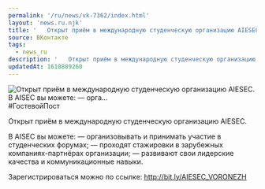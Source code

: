 ```yaml
---
permalink: '/ru/news/vk-7362/index.html'
layout: 'news.ru.njk'
title: '   Открыт приём в международную студенческую организацию AIESEC.    В AISEC вы можете:   — орга…'
source: ВКонтакте
tags:
  - news_ru
description: '   Открыт приём в международную студенческую организацию AIESEC.    В AISEC вы можете:   — орга…'
updatedAt: 1610809260
---
```

![   Открыт приём в международную студенческую организацию AIESEC.    В AISEC вы можете:   — орга…](https://sun9-64.userapi.com/impg/DVG4jK0WLNWSD5NV6AOdCPgucSAclUbMW9rxTg/6meABNEFJo0.jpg?size=1280x848&quality=96&proxy=1&sign=560c2502ccffe23332291a01904e97ea&c_uniq_tag=e1sVsu945pO0vfkS6QFlzpXGDsB1EQDwr5nlOG_Bh80&type=album)
#ГостевойПост 
 
Открыт приём в международную студенческую организацию AIESEC. 
 
В AISEC вы можете: 
 — организовывать и принимать участие в студенческих форумах; 
 — проходят стажировки в зарубежных компаниях-партнёрах организации; 
 — развивают свои лидерские качества и коммуникационные навыки. 
 
Зарегистрироваться можно по ссылке: http://bit.ly/AIESEC_VORONEZH
